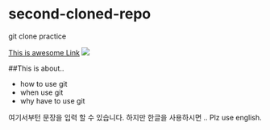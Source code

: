 # second-cloned-repo
git clone practice

[This is awesome Link](https://www.fastcampus.co.kr/)
![](main.jpg)

##This is about..
- how to use git
- when use git
- why have to use git

여기서부턴 문장을 입력 할 수 있습니다. 하지만 한글을 사용하시면 ..
Plz use english.
